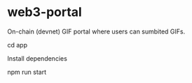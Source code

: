 # web3-portal

On-chain (devnet) GIF portal where users can sumbited GIFs.

cd app

Install dependencies 

npm run start
